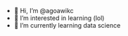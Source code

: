 - 👋 Hi, I’m @agoawikc
- 👀 I’m interested in learning (lol)
- 🌱 I’m currently learning data science
<!---
agoawikc/agoawikc is a ✨ special ✨ repository because its `README.md` (this file) appears on your GitHub profile.
You can click the Preview link to take a look at your changes.
--->

